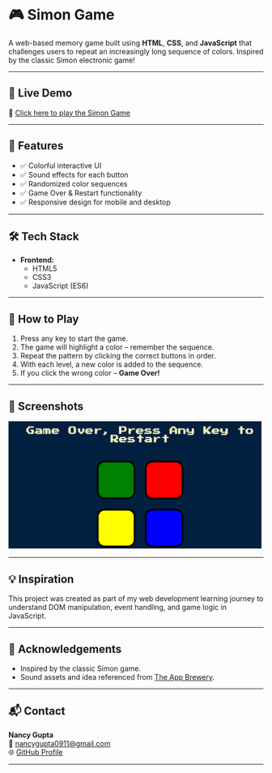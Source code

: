 # 🎮 Simon Game

A web-based memory game built using **HTML**, **CSS**, and **JavaScript** that challenges users to repeat an increasingly long sequence of colors. Inspired by the classic Simon electronic game!


---

## 🚀 Live Demo

🔗 [Click here to play the Simon Game](https://simongameop.netlify.app/)  

---

## 📌 Features

- ✅ Colorful interactive UI
- ✅ Sound effects for each button
- ✅ Randomized color sequences
- ✅ Game Over & Restart functionality
- ✅ Responsive design for mobile and desktop

---

## 🛠️ Tech Stack

- **Frontend:**  
  - HTML5  
  - CSS3  
  - JavaScript (ES6)

---

## 🎯 How to Play

1. Press any key to start the game.
2. The game will highlight a color – remember the sequence.
3. Repeat the pattern by clicking the correct buttons in order.
4. With each level, a new color is added to the sequence.
5. If you click the wrong color – **Game Over!**

---

## 📸 Screenshots

<img src="https://github.com/Nancygupta0911/Simon-Game/blob/main/screenshot.png" alt="Game Screenshot" width="500">

---

## 💡 Inspiration

This project was created as part of my web development learning journey to understand DOM manipulation, event handling, and game logic in JavaScript.

---

## 🙌 Acknowledgements

- Inspired by the classic Simon game.
- Sound assets and idea referenced from [The App Brewery](https://www.appbrewery.co/).

---

## 📬 Contact

**Nancy Gupta**  
📧 [nancygupta0911@gmail.com](mailto:nancygupta0911@gmail.com)  
🌐 [GitHub Profile](https://github.com/Nancygupta0911)

---




